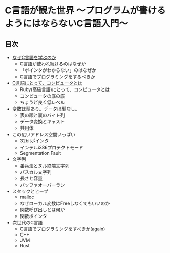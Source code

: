 # C言語が観た世界 〜プログラムが書けるようにはならないC言語入門〜

## 目次

* [なぜC言語を学ぶのか](https://tmbrms.github.io/c-lang-world/1/why_do_you_learn_clang.html)
    * C言語が使われ続けるのはなぜか
    * 「ポインタがわからない」のはなぜか
    * C言語でプログラミングをするべきか
* [C言語にとって、コンピュータとは](https://tmbrms.github.io/c-lang-world/2/whats_computer_for_clang.html)
    * Ruby(高級言語)にとって、コンピュータとは
    * コンピュータの底の底
    * ちょうど良く低レベル
* 変数は型あり。データは型なし。
    * 表の顔と裏のバイト列
    * データ変換とキャスト
    * 共用体
* この広いアドレス空間いっぱい
    * 32bitポインタ
    * インテルi386プロテクトモード
    * Segmentation Fault
* 文字列
    * 番兵法とヌル終端文字列
    * パスカル文字列
    * 長さと容量
    * バッファオーバーラン
* スタックとヒープ
    * malloc
    * なぜローカル変数はFreeしなくてもいいのか
    * 関数呼び出しとは何か
    * 関数ポインタ
* 次世代のC言語
    * C言語でプログラミングをすべきか(again)
    * C++
    * JVM
    * Rust


